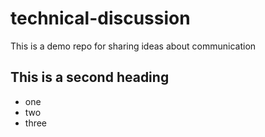 # technical-discussion
This is a demo repo for sharing ideas about communication 


## This is a second heading

* one
* two
* three
